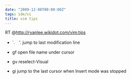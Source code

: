 ```yaml
---
date: "2009-12-08T00:00:00Z"
tags: ide/vi
title: vim tips
---
```


RT @<http://ryanlee.wikidot.com/vim:tips>

* \`.　'.
  jump to last modification line

* gf
  open file name under cursor
  
* gv
  reselect-Visual
  
* gi
  jump to the last cursor when Insert mode was stopped
